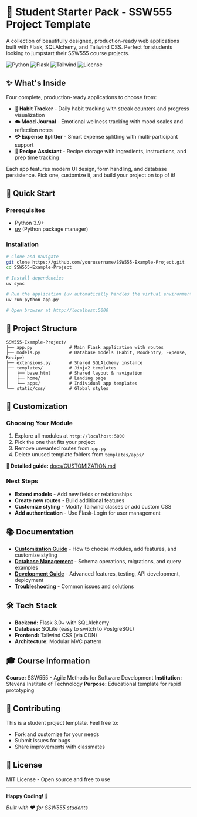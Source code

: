 # 🚀 Student Starter Pack - SSW555 Project Template

A collection of beautifully designed, production-ready web applications built with Flask, SQLAlchemy, and Tailwind CSS. Perfect for students looking to jumpstart their SSW555 course projects.

![Python](https://img.shields.io/badge/Python-3.9+-blue.svg)
![Flask](https://img.shields.io/badge/Flask-3.0+-green.svg)
![Tailwind](https://img.shields.io/badge/Tailwind_CSS-3.0-38B2AC.svg)
![License](https://img.shields.io/badge/license-MIT-brightgreen.svg)

## ✨ What's Inside

Four complete, production-ready applications to choose from:

- **🌱 Habit Tracker** - Daily habit tracking with streak counters and progress visualization
- **☁️ Mood Journal** - Emotional wellness tracking with mood scales and reflection notes
- **💳 Expense Splitter** - Smart expense splitting with multi-participant support
- **🍳 Recipe Assistant** - Recipe storage with ingredients, instructions, and prep time tracking

Each app features modern UI design, form handling, and database persistence. Pick one, customize it, and build your project on top of it!

## 🚀 Quick Start

### Prerequisites

- Python 3.9+
- [uv](https://github.com/astral-sh/uv) (Python package manager)

### Installation

```bash
# Clone and navigate
git clone https://github.com/yourusername/SSW555-Example-Project.git
cd SSW555-Example-Project

# Install dependencies
uv sync

# Run the application (uv automatically handles the virtual environment)
uv run python app.py

# Open browser at http://localhost:5000
```

## 📁 Project Structure

```
SSW555-Example-Project/
├── app.py              # Main Flask application with routes
├── models.py           # Database models (Habit, MoodEntry, Expense, Recipe)
├── extensions.py       # Shared SQLAlchemy instance
├── templates/          # Jinja2 templates
│   ├── base.html       # Shared layout & navigation
│   ├── home/           # Landing page
│   └── apps/           # Individual app templates
└── static/css/         # Global styles
```

## 🎨 Customization

### Choosing Your Module

1. Explore all modules at `http://localhost:5000`
2. Pick the one that fits your project
3. Remove unwanted routes from `app.py`
4. Delete unused template folders from `templates/apps/`

**📖 Detailed guide:** [docs/CUSTOMIZATION.md](docs/CUSTOMIZATION.md)

### Next Steps

- **Extend models** - Add new fields or relationships
- **Create new routes** - Build additional features
- **Customize styling** - Modify Tailwind classes or add custom CSS
- **Add authentication** - Use Flask-Login for user management

## 📚 Documentation

- **[Customization Guide](docs/CUSTOMIZATION.md)** - How to choose modules, add features, and customize styling
- **[Database Management](docs/DATABASE.md)** - Schema operations, migrations, and query examples
- **[Development Guide](docs/DEVELOPMENT.md)** - Advanced features, testing, API development, deployment
- **[Troubleshooting](docs/TROUBLESHOOTING.md)** - Common issues and solutions

## 🛠️ Tech Stack

- **Backend:** Flask 3.0+ with SQLAlchemy
- **Database:** SQLite (easy to switch to PostgreSQL)
- **Frontend:** Tailwind CSS (via CDN)
- **Architecture:** Modular MVC pattern

## 🎓 Course Information

**Course:** SSW555 - Agile Methods for Software Development
**Institution:** Stevens Institute of Technology
**Purpose:** Educational template for rapid prototyping

## 🤝 Contributing

This is a student project template. Feel free to:
- Fork and customize for your needs
- Submit issues for bugs
- Share improvements with classmates

## 📝 License

MIT License - Open source and free to use

---

**Happy Coding!** 🎉

*Built with ❤️ for SSW555 students*
